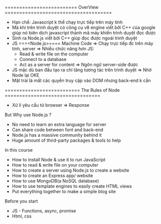 ========================= OverView =====================================

+ Hạn chế: Javascript k thể chạy trực tiếp trên máy tính
+ Mà khi trên trình duyệt có công cụ v8 engine viết bởi C++ của google giúp nó biên dịch javascript thành mã máy khiến trình duyệt đọc được
+ Sinh ra Node.js viết bởi C++ giúp đọc được ngoài trình duyệt
+ JS ===<Node.js>==== Machine Code
=> Chạy trực tiếp đc trên máy tính, server
=> Nhiều chức năng hơn JS:
    + Read & write file on the computer
    + Connect to a database
    + Act as a server for content
=> Ngôn ngữ server-side được
+ JS mặc dù ban đầu tạo ra chỉ tăng tương tác trên trình duyệt => Nhờ Node lại OKE
+ Mặt trái là mất các quyền truy cập vào DOM nhưng back-end k cần

========================== The Rules of Node =================================
+ Xử lí yêu cầu từ browser => Response

But Why use Node.js ?

+ No need to learn an extra language for server
+ Can share code between font and back-end
+ Node.js has a massive community behind it
+ Huge amount of third-party packages & tools to help

In this course
+ How to install Node & use it to run JavaScript
+ How to read & write file on your computer
+ How to create a server using Node.js to create a website
+ How to create an Express app/ website
+ How to use MongoDB(a NoSQL database)
+ How to use template engines to easily create HTML views
+ Put everything together to make a simple blog site

Before you start 
+ JS - Functions, async, promise
+ Html, css